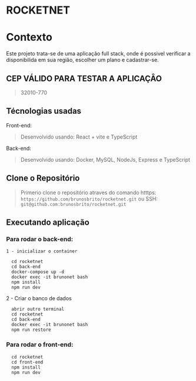 # ROCKETNET

# Contexto
Este projeto trata-se de uma aplicação full stack, onde é possivel verificar a disponibilida em sua região, escolher um plano e cadastrar-se.

## CEP VÁLIDO PARA TESTAR A APLICAÇÂO
> 32010-770


## Técnologias usadas

Front-end:
> Desenvolvido usando: React + vite e TypeScript

Back-end:
> Desenvolvido usando: Docker, MySQL, NodeJs, Express e TypeScript

## Clone o Repositório

> Primerio clone o repositório atraves do comando 
> htttps: ```https://github.com/brunosbrito/rocketnet.git```
> ou
> SSH: ```git@github.com:brunosbrito/rocketnet.git```

## Executando aplicação

### Para rodar o back-end:
	1 - inicializar o container
  ```
    cd rocketnet
    cd back-end
    docker-compose up -d
    docker exec -it brunonet bash
    npm install
    npm run dev
 
  ```
  2 - Criar o banco de dados
  ```
    abrir outro terminal
    cd rocketnet
    cd back-end
    docker exec -it brunonet bash
    npm run restore
 
  ```


### Para rodar o front-end:
  ```
    cd rocketnet
    cd front-end
    npm install
    npm run dev
 
  ```

